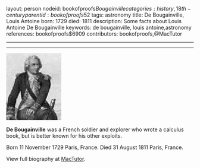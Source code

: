 layout: person
nodeid: bookofproofs$Bougainville
categories: history,18th-century
parentid: bookofproofs$52
tags: astronomy
title: De Bougainville, Louis Antoine
born: 1729
died: 1811
description: Some facts about Louis Antoine De Bougainville
keywords: de bougainville, louis antoine,astronomy
references: bookofproofs$6909
contributors: bookofproofs,@MacTutor

---


---

![Bougainville.jpg](https://github.com/bookofproofs/bookofproofs.github.io/blob/main/_sources/_assets/images/portraits/Bougainville.jpg?raw=true)

**De Bougainville** was a French soldier and explorer who wrote a calculus book, but is better known for his other exploits.

Born 11 November 1729 Paris, France. Died 31 August 1811 Paris, France.


View full biography at [MacTutor](https://mathshistory.st-andrews.ac.uk/Biographies/Bougainville/).